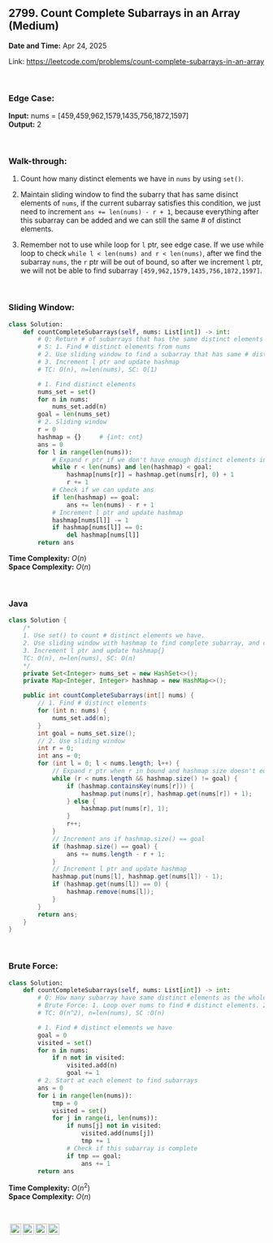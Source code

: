## 2799. Count Complete Subarrays in an Array (Medium)
**Date and Time:** Apr 24, 2025

Link: https://leetcode.com/problems/count-complete-subarrays-in-an-array

<br>

### Edge Case:
**Input:** nums = [459,459,962,1579,1435,756,1872,1597] <br>
**Output:** 2 <br>

<br>

### Walk-through:
1. Count how many distinct elements we have in `nums` by using `set()`.

2. Maintain sliding window to find the subarry that has same disinct elements of `nums`, if the current subarray satisfies this condition, we just need to increment `ans += len(nums) - r + 1`, because everything after this subarray can be added and we can still the same # of distinct elements.

3. Remember not to use while loop for `l` ptr, see edge case. If we use while loop to check `while l < len(nums) and r < len(nums)`, after we find the subarray `nums`, the `r` ptr will be out of bound, so after we increment `l` ptr, we will not be able to find subarray `[459,962,1579,1435,756,1872,1597]`.

<br>

### Sliding Window:
```python
class Solution:
    def countCompleteSubarrays(self, nums: List[int]) -> int:
        # Q: Return # of subarrays that has the same distinct elements as nums
        # S: 1. Find # distinct elements from nums
        # 2. Use sliding window to find a subarray that has same # distinct elements as nums, increment ans with len(nums) - r + 1
        # 3. Increment l ptr and update hashmap
        # TC: O(n), n=len(nums), SC: O(1)

        # 1. Find distinct elements
        nums_set = set()
        for n in nums:
            nums_set.add(n)
        goal = len(nums_set)
        # 2. Sliding window
        r = 0
        hashmap = {}     # {int: cnt}
        ans = 0
        for l in range(len(nums)):
            # Expand r ptr if we don't have enough distinct elements in hashmap yet
            while r < len(nums) and len(hashmap) < goal:
                hashmap[nums[r]] = hashmap.get(nums[r], 0) + 1
                r += 1
            # Check if we can update ans
            if len(hashmap) == goal:
                ans += len(nums) - r + 1
            # Increment l ptr and update hashmap
            hashmap[nums[l]] -= 1
            if hashmap[nums[l]] == 0:
                del hashmap[nums[l]]
        return ans
```
**Time Complexity:** $O(n)$ <br>
**Space Complexity:** $O(n)$

<br>

### Java
```java
class Solution {
    /*
    1. Use set() to count # distinct elements we have.
    2. Use sliding window with hashmap to find complete subarray, and count len(nums) - r + 1
    3. Increment l ptr and update hashmap{}
    TC: O(n), n=len(nums), SC: O(n)
    */
    private Set<Integer> nums_set = new HashSet<>();
    private Map<Integer, Integer> hashmap = new HashMap<>();

    public int countCompleteSubarrays(int[] nums) {
        // 1. Find # distinct elements
        for (int n: nums) {
            nums_set.add(n);
        }
        int goal = nums_set.size();
        // 2. Use sliding window
        int r = 0;
        int ans = 0;
        for (int l = 0; l < nums.length; l++) {
            // Expand r ptr when r in bound and hashmap size doesn't equal to goal
            while (r < nums.length && hashmap.size() != goal) {
                if (hashmap.containsKey(nums[r])) {
                    hashmap.put(nums[r], hashmap.get(nums[r]) + 1);
                } else {
                    hashmap.put(nums[r], 1);
                }
                r++;
            }
            // Increment ans if hashmap.size() == goal
            if (hashmap.size() == goal) {
                ans += nums.length - r + 1;
            }
            // Increment l ptr and update hashmap
            hashmap.put(nums[l], hashmap.get(nums[l]) - 1);
            if (hashmap.get(nums[l]) == 0) {
                hashmap.remove(nums[l]);
            }
        }
        return ans;
    }
}
```

<br>

### Brute Force:
```python
class Solution:
    def countCompleteSubarrays(self, nums: List[int]) -> int:
        # Q: How many subarray have same distinct elements as the whole array
        # Brute Force: 1. Loop over nums to find # distinct elements. 2. Start at each element in nums, expand to the right, increment ans when this subarray has same distinct elements. Use hashmap to keep track of # distinct elements we have
        # TC: O(n^2), n=len(nums), SC :O(n)

        # 1. Find # distinct elements we have
        goal = 0
        visited = set()
        for n in nums:
            if n not in visited:
                visited.add(n)
                goal += 1
        # 2. Start at each element to find subarrays
        ans = 0
        for i in range(len(nums)):
            tmp = 0
            visited = set()
            for j in range(i, len(nums)):
                if nums[j] not in visited:
                    visited.add(nums[j])
                    tmp += 1
                # Check if this subarray is complete
                if tmp == goal:
                    ans += 1
        return ans
```
**Time Complexity:** $O(n^2)$ <br>
**Space Complexity:** $O(n)$

<br>

<img style="height:22px!important;margin-left:3px;vertical-align:text-bottom;" src="https://mirrors.creativecommons.org/presskit/icons/cc.svg?ref=chooser-v1" alt="CC BY-NC-SA" title="CC BY-NC-SA"><img style="height:22px!important;margin-left:3px;vertical-align:text-bottom;" src="https://mirrors.creativecommons.org/presskit/icons/by.svg?ref=chooser-v1" alt="BY: credit must be given to the creator" title="BY: credit must be given to the creator"><img style="height:22px!important;margin-left:3px;vertical-align:text-bottom;" src="https://mirrors.creativecommons.org/presskit/icons/nc.svg?ref=chooser-v1" alt="NC: Only noncommercial uses of the work are permitted" title="NC: Only noncommercial uses of the work are permitted"><img style="height:22px!important;margin-left:3px;vertical-align:text-bottom;" src="https://mirrors.creativecommons.org/presskit/icons/sa.svg?ref=chooser-v1" alt="SA: Adaptations must be shared under the same terms" title="SA: Adaptations must be shared under the same terms">